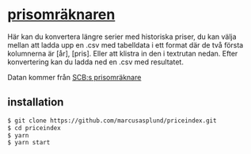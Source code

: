 # [prisomräknaren](https://pap.as/prisomraknare/)

Här kan du konvertera längre serier med historiska priser, du kan välja mellan att ladda upp en .csv med tabelldata i ett format där de två första kolumnerna är [år], [pris]. Eller att klistra in den i textrutan nedan. Efter konvertering kan du ladda ned en .csv med resultatet.

Datan kommer från [SCB:s prisomräknare](https://www.scb.se/hitta-statistik/sverige-i-siffror/prisomraknaren/)

## installation

````bash
$ git clone https://github.com/marcusasplund/priceindex.git
$ cd priceindex
$ yarn
$ yarn start

````
